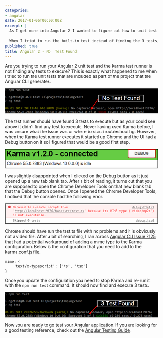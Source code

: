 ```yaml
---
categories:
- angular
date: 2017-01-06T00:00:00Z
excerpt: |
  As I get more into Angular 2 I wanted to figure out how to unit test my Angular components.  Angular 2 has unit testing built-in to the project that the Angular CLI generates.  It uses  [Karma](https://karma-runner.github.io/1.0/index.html) for the test runner and [Jasmine](https://jasmine.github.io/) for the testing.  The Angular docs also have a really good [Testing Guide](https://angular.io/docs/ts/latest/guide/testing.html).

  When I tried to run the built-in test instead of finding the 3 tests, it found **0** tests.  Never having used Karma before, I was unsure what the issue was or where to start troubleshooting.  Luckily it turned out to be a really simple fix once I figured it out and it had to do with Chrome v55 not running the test.ts file.
published: true
title: Angular 2 - No  Test Found
---
```


Are you trying to run your Angular 2 unit test and the Karma test runner is not finding any tests to execute?  This is exactly what happened to me when I tried to run the unit tests that are included as part of the project that the Angular CLI generates.  

![Karma 0 test found](/images/ng2-karma-not-finding-test/no-test-found.png)


The test runner should have found 3 tests to execute but as your could see above it didn't find any test to execute.  Never having used Karma before, I was unsure what the issue was or where to start troubleshooting.  However, when the Karma test runner executes it started up Chrome and the UI had a Debug button on it so I figured that would be a good first step.

![Karma Browser](/images/ng2-karma-not-finding-test/karma-browser.png)

I was slightly disappointed when I clicked on the Debug button as it just opened up a new tab blank tab.  After a bit of reading, it turns out that you are supposed to open the Chrome Developer Tools on that new blank tab that the Debug button opened.  Once I opened the Chrome Developer Tools, I noticed that the console had the following error.

![Karma Error](/images/ng2-karma-not-finding-test/karma-debug.png)

Chrome should have run the test.ts file with no problems and it is obviously not a video file.  After a bit of searching, I ran across [Angular CLI Issue 2125](https://github.com/angular/angular-cli/issues/2125) that had a potential workaround of adding a mime type to the Karma configuration.  Below is the configuration that you need to add to the karma.conf.js file.  

```
mime: {
    'text/x-typescript': ['ts', 'tsx']
}
```    

Once you update the configuration you need to stop Karma and re-run it with the `npm run test` command.  It should now find and execute 3 tests.

![Karma Running](/images/ng2-karma-not-finding-test/test-found.png)

Now you are ready to go test your Angular application.  If you are looking for a good testing reference, check out the [Angular Testing Guide](https://angular.io/docs/ts/latest/guide/testing.html).
